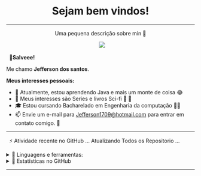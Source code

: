<h1 align="center"> Sejam bem vindos! </h1>
<hr />
<p align="center">Uma pequena descrição sobre min 🤖</p>
<p align="center" >
  <a  href="https://www.linkedin.com/in/jefferson-santos-6330aa20b/" target="_blank"><img src="https://img.shields.io/badge/-LinkedIn-%230077B5?style=for-the-badge&logo=linkedin&logoColor=white" target="_blank"></a></p> 
<p align="left" > 
  <b>👋Salveee!</b>
</p>
<p align="left" >
Me chamo <b> Jefferson dos santos</b>.
</p>


**Meus interesses pessoais:**

- :seedling: Atualmente, estou aprendendo Java e mais um monte de coisa :joy:
- 🤔 Meus interesses são Series e livros Sci-fi :movie_camera: 📕
- :mortar_board: Estou cursando Bacharelado em Engenharia da computação 👩‍💻
- :mailbox: Envie um e-mail para Jefferson1709@hotmail.com para entrar em contato comigo. :email:

<hr />
 

  :zap: Atividade recente no GitHub</summary>
  ... Atualizando Todos os Repositorio  ...
 
<details>
  <summary>💼 Linguagens e ferramentas: </summary>

<p align="left">
<img src="https://raw.githubusercontent.com/devicons/devicon/master/icons/html5/html5-original-wordmark.svg" alt="html5" width="40" height="40"/> 
<img src="https://raw.githubusercontent.com/devicons/devicon/master/icons/css3/css3-original-wordmark.svg" alt="css3" width="40" height="40"/> 
<img src="https://raw.githubusercontent.com/devicons/devicon/master/icons/javascript/javascript-original.svg" alt="javascript" width="40" height="40"/> 
<img src="https://raw.githubusercontent.com/devicons/devicon/master/icons/react/react-original-wordmark.svg" alt="react" width="40" height="40"/> 
<img src="https://raw.githubusercontent.com/devicons/devicon/master/icons/mysql/mysql-original-wordmark.svg" alt="mysql" width="40" height="40"/> 
<img src="https://raw.githubusercontent.com/devicons/devicon/master/icons/mongodb/mongodb-original-wordmark.svg" alt="mongodb" width="40" height="40"/> 
<img src="https://raw.githubusercontent.com/devicons/devicon/master/icons/nodejs/nodejs-original-wordmark.svg" alt="nodejs" width="40" height="40"/> 
<img src="https://raw.githubusercontent.com/devicons/devicon/master/icons/linux/linux-original.svg" alt="linux" width="40" height="40" />
<img src="https://raw.githubusercontent.com/devicons/devicon/master/icons/git/git-original.svg" alt="git" width="40" height="40"/> 
<img src="https://raw.githubusercontent.com/devicons/devicon/master/icons/heroku/heroku-plain.svg" alt="heroku" width="40" height="40" />
<img src="https://raw.githubusercontent.com/devicons/devicon/master/icons/python/python-plain.svg" alt="Python" width="40" height="40" />
<img src="https://raw.githubusercontent.com/devicons/devicon/master/icons/jquery/jquery-plain.svg" alt="Jquery" width="40" height="40" />
<img src="https://raw.githubusercontent.com/devicons/devicon/master/icons/php/php-plain.svg" alt="PHP" width="40" height="40" />
<img src="https://raw.githubusercontent.com/devicons/devicon/master/icons/django/django-plain.svg" alt="Django" width="40" height="40" />
<img src="https://raw.githubusercontent.com/devicons/devicon/master/icons/bootstrap/bootstrap-plain.svg" alt="Bootstrap" width="40" height="40" />
<img src="https://raw.githubusercontent.com/devicons/devicon/master/icons/typescript/typescript-plain.svg" alt="typescript" width="40" height="40" />
<img src="https://raw.githubusercontent.com/github/explore/80688e429a7d4ef2fca1e82350fe8e3517d3494d/topics/visual-studio-code/visual-studio-code.png" alt="perl" width="40" height="40" />
</details>

</details>

<details>
  <summary>🔭 Estatísticas no GitHub</summary>
  <img height="180em" src="https://github-readme-stats.vercel.app/api?username=Jefferson1709&show_icons=true&theme=react&include_all_commits=true&count_private=true"/>
  <img height="180em" src="https://github-readme-stats.vercel.app/api/top-langs/?username=Jefferson1709&layout=compact&langs_count=7&theme=react"/>
  <p align="left"> <img src="https://komarev.com/ghpvc/?username=jefferson1709" alt="Hérika-Ströngreen" /> </p>
</details>

<div> 
<hr /> 
 
</div>
